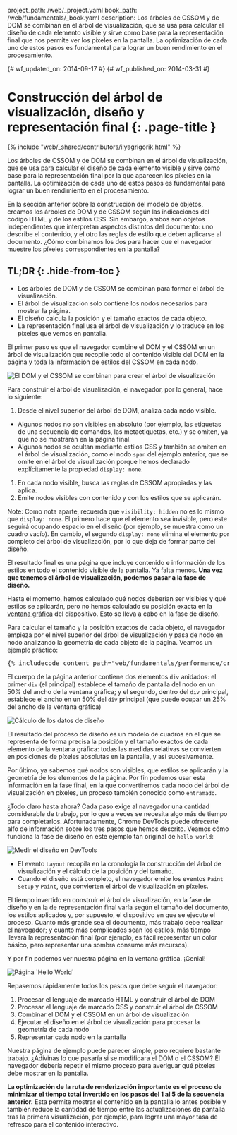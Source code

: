 project_path: /web/_project.yaml
book_path: /web/fundamentals/_book.yaml
description: Los árboles de CSSOM y de DOM se combinan en el árbol de visualización, que se usa para calcular el diseño de cada elemento visible y sirve como base para la representación final que nos permite ver los píxeles en la pantalla. La optimización de cada uno de estos pasos es fundamental para lograr un buen rendimiento en el procesamiento.

{# wf_updated_on: 2014-09-17 #}
{# wf_published_on: 2014-03-31 #}

# Construcción del árbol de visualización, diseño y representación final {: .page-title }

{% include "web/_shared/contributors/ilyagrigorik.html" %}


Los árboles de CSSOM y de DOM se combinan en el árbol de visualización, que se usa para calcular el diseño de cada elemento visible y sirve como base para la representación final por la que aparecen los píxeles en la pantalla. La optimización de cada uno de estos pasos es fundamental para lograr un buen rendimiento en el procesamiento.


En la sección anterior sobre la construcción del modelo de objetos, creamos los árboles de DOM y de CSSOM según las indicaciones del código HTML y de los estilos CSS. Sin embargo, ambos son objetos independientes que interpretan aspectos distintos del documento: uno describe el contenido, y el otro las reglas de estilo que deben aplicarse al documento. ¿Cómo combinamos los dos para hacer que el navegador muestre los píxeles correspondientes en la pantalla?

## TL;DR {: .hide-from-toc }
- Los árboles de DOM y de CSSOM se combinan para formar el árbol de visualización.
- El árbol de visualización solo contiene los nodos necesarios para mostrar la página.
- El diseño calcula la posición y el tamaño exactos de cada objeto.
- La representación final usa el árbol de visualización y lo traduce en los píxeles que vemos en pantalla.


El primer paso es que el navegador combine el DOM y el CSSOM en un árbol de visualización que recopile todo el contenido visible del DOM en la página y toda la información de estilos del CSSOM en cada nodo.

<img src="images/render-tree-construction.png" alt="El DOM y el CSSOM se combinan para crear el árbol de visualización" class="center">

Para construir el árbol de visualización, el navegador, por lo general, hace lo siguiente:

1. Desde el nivel superior del árbol de DOM, analiza cada nodo visible.
  * Algunos nodos no son visibles en absoluto (por ejemplo, las etiquetas de una secuencia de comandos, las metaetiquetas, etc.) y se omiten, ya que no se mostrarán en la página final.
  * Algunos nodos se ocultan mediante estilos CSS y también se omiten en el árbol de visualización, como el nodo `span` del ejemplo anterior, que se omite en el árbol de visualización porque hemos declarado explícitamente la propiedad `display: none`.
1. En cada nodo visible, busca las reglas de CSSOM apropiadas y las aplica.
2. Emite nodos visibles con contenido y con los estilos que se aplicarán.

Note: Como nota aparte, recuerda que <code>visibility: hidden</code> no es lo mismo que <code>display: none</code>. El primero hace que el elemento sea invisible, pero este seguirá ocupando espacio en el diseño (por ejemplo, se muestra como un cuadro vacío). En cambio, el segundo <code>display: none</code> elimina el elemento por completo del árbol de visualización, por lo que deja de formar parte del diseño.

El resultado final es una página que incluye contenido e información de los estilos en todo el contenido visible de la pantalla. Ya falta menos.  **Una vez que tenemos el árbol de visualización, podemos pasar a la fase de diseño.**

Hasta el momento, hemos calculado qué nodos deberían ser visibles y qué estilos se aplicarán, pero no hemos calculado su posición exacta en la [ventana gráfica](/web/fundamentals/design-and-ui/responsive/#set-the-viewport) del dispositivo. Esto se lleva a cabo en la fase de diseño.

Para calcular el tamaño y la posición exactos de cada objeto, el navegador empieza por el nivel superior del árbol de visualización y pasa de nodo en nodo analizando la geometría de cada objeto de la página. Veamos un ejemplo práctico:

<pre class="prettyprint">
{% includecode content_path="web/fundamentals/performance/critical-rendering-path/_code/nested.html" region_tag="full" %}
</pre>

El cuerpo de la página anterior contiene dos elementos `div` anidados: el primer `div` (el principal) establece el tamaño de pantalla del nodo en un 50% del ancho de la ventana gráfica; y el segundo, dentro del `div` principal, establece el ancho en un 50% del `div` principal (que puede ocupar un 25% del ancho de la ventana gráfica)

<img src="images/layout-viewport.png" alt="Cálculo de los datos de diseño" class="center">

El resultado del proceso de diseño es un modelo de cuadros en el que se representa de forma precisa la posición y el tamaño exactos de cada elemento de la ventana gráfica: todas las medidas relativas se convierten en posiciones de píxeles absolutas en la pantalla, y así sucesivamente.

Por último, ya sabemos qué nodos son visibles, que estilos se aplicarán y la geometría de los elementos de la página. Por fin podemos usar esta información en la fase final, en la que convertiremos cada nodo del árbol de visualización en píxeles, un proceso también conocido como `entramado`.

¿Todo claro hasta ahora? Cada paso exige al navegador una cantidad considerable de trabajo, por lo que a veces se necesita algo más de tiempo para completarlos. Afortunadamente, Chrome DevTools puede ofrecerte alfo de información sobre los tres pasos que hemos descrito. Veamos cómo funciona la fase de diseño en este ejemplo tan original de `hello world`:

<img src="images/layout-timeline.png" alt="Medir el diseño en DevTools" class="center">

* El evento `Layout` recopila en la cronología la construcción del árbol de visualización y el cálculo de la posición y del tamaño.
* Cuando el diseño está completo, el navegador emite los eventos `Paint Setup` y `Paint`, que convierten el árbol de visualización en píxeles.

El tiempo invertido en construir el árbol de visualización, en la fase de diseño y en la de representación final varía según el tamaño del documento, los estilos aplicados y, por supuesto, el dispositivo en que se ejecute el proceso. Cuanto más grande sea el documento, más trabajo debe realizar el navegador; y cuanto más complicados sean los estilos, más tiempo llevará la representación final (por ejemplo, es fácil representar un color básico, pero representar una sombra consume más recursos).

Y por fin podemos ver nuestra página en la ventana gráfica. ¡Genial!

<img src="images/device-dom-small.png" alt="Página `Hello World`" class="center">

Repasemos rápidamente todos los pasos que debe seguir el navegador:

1. Procesar el lenguaje de marcado HTML y construir el árbol de DOM
2. Procesar el lenguaje de marcado CSS y construir el árbol de CSSOM
3. Combinar el DOM y el CSSOM en un árbol de visualización
4. Ejecutar el diseño en el árbol de visualización para procesar la geometría de cada nodo
5. Representar cada nodo en la pantalla

Nuestra página de ejemplo puede parecer simple, pero requiere bastante trabajo. ¿Adivinas lo que pasaría si se modificara el DOM o el CSSOM? El navegador debería repetir el mismo proceso para averiguar qué píxeles debe mostrar en la pantalla.

**La optimización de la ruta de renderización importante es el proceso de minimizar el tiempo total invertido en los pasos del 1 al 5 de la secuencia anterior.** Esta permite mostrar el contenido en la pantalla lo antes posible y también reduce la cantidad de tiempo entre las actualizaciones de pantalla tras la primera visualización, por ejemplo, para lograr una mayor tasa de refresco para el contenido interactivo.



